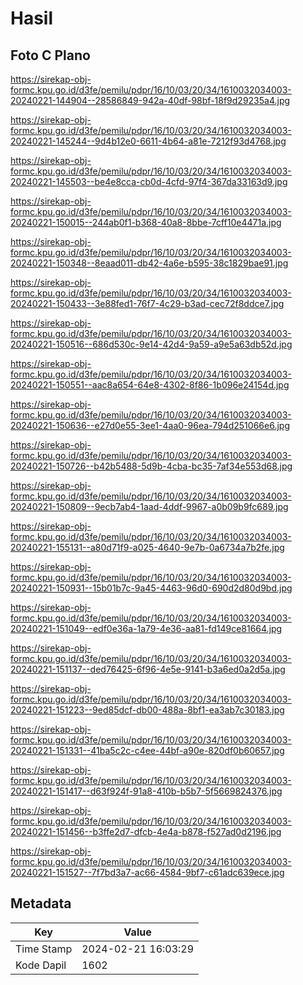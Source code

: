 # Hasil

## Foto C Plano

https://sirekap-obj-formc.kpu.go.id/d3fe/pemilu/pdpr/16/10/03/20/34/1610032034003-20240221-144904--28586849-942a-40df-98bf-18f9d29235a4.jpg

https://sirekap-obj-formc.kpu.go.id/d3fe/pemilu/pdpr/16/10/03/20/34/1610032034003-20240221-145244--9d4b12e0-6611-4b64-a81e-7212f93d4768.jpg

https://sirekap-obj-formc.kpu.go.id/d3fe/pemilu/pdpr/16/10/03/20/34/1610032034003-20240221-145503--be4e8cca-cb0d-4cfd-97f4-367da33163d9.jpg

https://sirekap-obj-formc.kpu.go.id/d3fe/pemilu/pdpr/16/10/03/20/34/1610032034003-20240221-150015--244ab0f1-b368-40a8-8bbe-7cff10e4471a.jpg

https://sirekap-obj-formc.kpu.go.id/d3fe/pemilu/pdpr/16/10/03/20/34/1610032034003-20240221-150348--8eaad011-db42-4a6e-b595-38c1829bae91.jpg

https://sirekap-obj-formc.kpu.go.id/d3fe/pemilu/pdpr/16/10/03/20/34/1610032034003-20240221-150433--3e88fed1-76f7-4c29-b3ad-cec72f8ddce7.jpg

https://sirekap-obj-formc.kpu.go.id/d3fe/pemilu/pdpr/16/10/03/20/34/1610032034003-20240221-150516--686d530c-9e14-42d4-9a59-a9e5a63db52d.jpg

https://sirekap-obj-formc.kpu.go.id/d3fe/pemilu/pdpr/16/10/03/20/34/1610032034003-20240221-150551--aac8a654-64e8-4302-8f86-1b096e24154d.jpg

https://sirekap-obj-formc.kpu.go.id/d3fe/pemilu/pdpr/16/10/03/20/34/1610032034003-20240221-150636--e27d0e55-3ee1-4aa0-96ea-794d251066e6.jpg

https://sirekap-obj-formc.kpu.go.id/d3fe/pemilu/pdpr/16/10/03/20/34/1610032034003-20240221-150726--b42b5488-5d9b-4cba-bc35-7af34e553d68.jpg

https://sirekap-obj-formc.kpu.go.id/d3fe/pemilu/pdpr/16/10/03/20/34/1610032034003-20240221-150809--9ecb7ab4-1aad-4ddf-9967-a0b09b9fc689.jpg

https://sirekap-obj-formc.kpu.go.id/d3fe/pemilu/pdpr/16/10/03/20/34/1610032034003-20240221-155131--a80d71f9-a025-4640-9e7b-0a6734a7b2fe.jpg

https://sirekap-obj-formc.kpu.go.id/d3fe/pemilu/pdpr/16/10/03/20/34/1610032034003-20240221-150931--15b01b7c-9a45-4463-96d0-690d2d80d9bd.jpg

https://sirekap-obj-formc.kpu.go.id/d3fe/pemilu/pdpr/16/10/03/20/34/1610032034003-20240221-151049--edf0e36a-1a79-4e36-aa81-fd149ce81664.jpg

https://sirekap-obj-formc.kpu.go.id/d3fe/pemilu/pdpr/16/10/03/20/34/1610032034003-20240221-151137--ded76425-6f96-4e5e-9141-b3a6ed0a2d5a.jpg

https://sirekap-obj-formc.kpu.go.id/d3fe/pemilu/pdpr/16/10/03/20/34/1610032034003-20240221-151223--9ed85dcf-db00-488a-8bf1-ea3ab7c30183.jpg

https://sirekap-obj-formc.kpu.go.id/d3fe/pemilu/pdpr/16/10/03/20/34/1610032034003-20240221-151331--41ba5c2c-c4ee-44bf-a90e-820df0b60657.jpg

https://sirekap-obj-formc.kpu.go.id/d3fe/pemilu/pdpr/16/10/03/20/34/1610032034003-20240221-151417--d63f924f-91a8-410b-b5b7-5f5669824376.jpg

https://sirekap-obj-formc.kpu.go.id/d3fe/pemilu/pdpr/16/10/03/20/34/1610032034003-20240221-151456--b3ffe2d7-dfcb-4e4a-b878-f527ad0d2196.jpg

https://sirekap-obj-formc.kpu.go.id/d3fe/pemilu/pdpr/16/10/03/20/34/1610032034003-20240221-151527--7f7bd3a7-ac66-4584-9bf7-c61adc639ece.jpg


## Metadata

| Key        | Value               |
| ---------- | ------------------- |
| Time Stamp | 2024-02-21 16:03:29 |
| Kode Dapil | 1602                |



